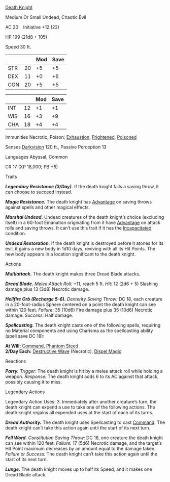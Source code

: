 [Death Knight](https://www.dndbeyond.com/monsters/5194963-death-knight)

Medium Or Small Undead, Chaotic Evil

AC 20    Initiative +12 (22)

HP 199 (21d8 + 105)

Speed 30 ft.

|||Mod|Save|
|---|---|---|---|
|STR|20|+5|+5|
|DEX|11|+0|+6|
|CON|20|+5|+5|

|||Mod|Save|
|---|---|---|---|
|INT|12|+1|+1|
|WIS|16|+3|+9|
|CHA|18|+4|+4|

Immunities Necrotic, Poison; [Exhaustion](https://www.dndbeyond.com/sources/dnd/free-rules/rules-glossary#ExhaustionCondition), [Frightened](https://www.dndbeyond.com/sources/dnd/free-rules/rules-glossary#FrightenedCondition), [Poisoned](https://www.dndbeyond.com/sources/dnd/free-rules/rules-glossary#PoisonedCondition)

Senses [Darkvision](https://www.dndbeyond.com/sources/dnd/free-rules/rules-glossary#Darkvision) 120 ft., Passive Perception 13

Languages Abyssal, Common

CR 17 (XP 18,000; PB +6)

Traits

**_Legendary Resistance (3/Day)._** If the death knight fails a saving throw, it can choose to succeed instead.

**_Magic Resistance._** The death knight has [Advantage](https://www.dndbeyond.com/sources/dnd/free-rules/rules-glossary#Advantage) on saving throws against spells and other magical effects.

**_Marshal Undead._** Undead creatures of the death knight’s choice (excluding itself) in a 60-foot Emanation originating from it have [Advantage](https://www.dndbeyond.com/sources/dnd/free-rules/rules-glossary#Advantage) on attack rolls and saving throws. It can’t use this trait if it has the [Incapacitated](https://www.dndbeyond.com/sources/dnd/free-rules/rules-glossary#IncapacitatedCondition) condition.

**_Undead Restoration._** If the death knight is destroyed before it atones for its evil, it gains a new body in 1d10 days, reviving with all its Hit Points. The new body appears in a location significant to the death knight.

Actions

**_Multiattack._** The death knight makes three Dread Blade attacks.

**_Dread Blade._** _Melee Attack Roll:_ +11, reach 5 ft. _Hit:_ 12 (2d6 + 5) Slashing damage plus 13 (3d8) Necrotic damage.

**_Hellfire Orb (Recharge 5–6)._** _Dexterity Saving Throw:_ DC 18, each creature in a 20-foot-radius Sphere centered on a point the death knight can see within 120 feet. _Failure:_ 35 (10d6) Fire damage plus 35 (10d6) Necrotic damage. _Success:_ Half damage.

**_Spellcasting._** The death knight casts one of the following spells, requiring no Material components and using Charisma as the spellcasting ability (spell save DC 18):

**At Will:** [Command](https://www.dndbeyond.com/spells/2618985-command), [Phantom Steed](https://www.dndbeyond.com/spells/2618859-phantom-steed)  
**2/Day Each:** [Destructive Wave](https://www.dndbeyond.com/spells/2619089-destructive-wave) (Necrotic), [Dispel Magic](https://www.dndbeyond.com/spells/2619103-dispel-magic)

Reactions

**_Parry._** _Trigger:_ The death knight is hit by a melee attack roll while holding a weapon. _Response:_ The death knight adds 6 to its AC against that attack, possibly causing it to miss.

Legendary Actions

Legendary Action Uses: 3. Immediately after another creature’s turn, the death knight can expend a use to take one of the following actions. The death knight regains all expended uses at the start of each of its turns.

**_Dread Authority._** The death knight uses Spellcasting to cast [Command](https://www.dndbeyond.com/spells/2618985-command). The death knight can’t take this action again until the start of its next turn.

**_Fell Word._** _Constitution Saving Throw:_ DC 18, one creature the death knight can see within 120 feet. _Failure:_ 17 (5d6) Necrotic damage, and the target’s Hit Point maximum decreases by an amount equal to the damage taken. _Failure or Success:_ The death knight can’t take this action again until the start of its next turn.

**_Lunge._** The death knight moves up to half its Speed, and it makes one Dread Blade attack.